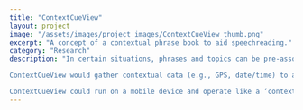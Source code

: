 ```yaml
---
title: "ContextCueView"
layout: project
image: "/assets/images/project_images/ContextCueView_thumb.png"
excerpt: "A concept of a contextual phrase book to aid speechreading."
category: "Research"
description: "In certain situations, phrases and topics can be pre-associated with a given location or situation. These associations can be shown using a constellation diagram, in which a text label for the situation is placed in the middle while related topics and phrases radiate out from the situation label. Constellation diagrams help by prompting the speechreader to consider potential phrases and topics in advance of a given situation.

ContextCueView would gather contextual data (e.g., GPS, date/time) to anticipate a user’s situation. Using this contextual data, ContextCueView would load a matching previously- generated constellation diagram.

ContextCueView could run on a mobile device and operate like a ‘contextual phrase book’, but it is also well-suited for a glanceable display."
---
```


